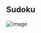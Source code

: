 ## Sudoku 

![image](https://github.com/user-attachments/assets/e34f39ca-9804-4fff-90e2-212f6babc40f)
